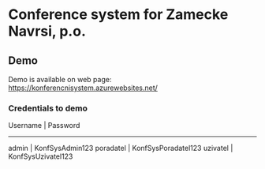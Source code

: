 # Conference system for Zamecke Navrsi, p.o.

## Demo

Demo is available on web page: https://konferencnisystem.azurewebsites.net/

### Credentials to demo

Username | Password
___________________

admin | KonfSysAdmin123
poradatel | KonfSysPoradatel123
uzivatel | KonfSysUzivatel123